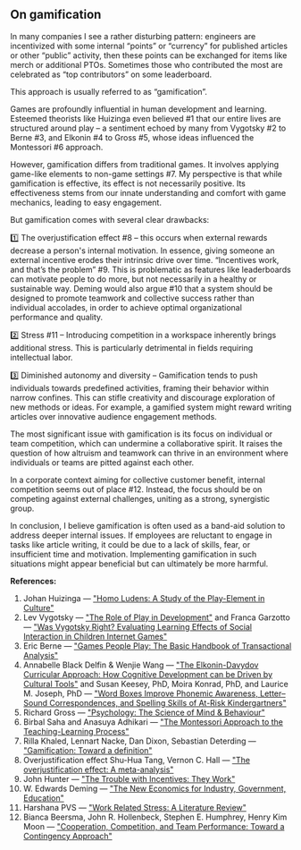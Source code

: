 ## On gamification

In many companies I see a rather disturbing pattern: engineers are incentivized with some internal “points” or “currency” for published articles or other “public” activity, then these points can be exchanged for items like merch or additional PTOs. Sometimes those who contributed the most are celebrated as “top contributors” on some leaderboard. 

This approach is usually referred to as “gamification”.

Games are profoundly influential in human development and learning. Esteemed theorists like Huizinga even believed #1 that our entire lives are structured around play – a sentiment echoed by many from Vygotsky #2 to Berne #3, and Elkonin #4 to Gross #5, whose ideas influenced the Montessori #6 approach.

However, gamification differs from traditional games. It involves applying game-like elements to non-game settings #7. My perspective is that while gamification is effective, its effect is not necessarily positive. Its effectiveness stems from our innate understanding and comfort with game mechanics, leading to easy engagement.

But gamification comes with several clear drawbacks:

1️⃣ The overjustification effect #8 – this occurs when external rewards decrease a person's internal motivation. In essence, giving someone an external incentive erodes their intrinsic drive over time. “Incentives work, and that’s the problem” #9. This is problematic as features like leaderboards can motivate people to do more, but not necessarily in a healthy or sustainable way. Deming would also argue #10 that a system should be designed to promote teamwork and collective success rather than individual accolades, in order to achieve optimal organizational performance and quality.

2️⃣ Stress #11 – Introducing competition in a workspace inherently brings additional stress. This is particularly detrimental in fields requiring intellectual labor.

3️⃣ Diminished autonomy and diversity – Gamification tends to push individuals towards predefined activities, framing their behavior within narrow confines. This can stifle creativity and discourage exploration of new methods or ideas. For example, a gamified system might reward writing articles over innovative audience engagement methods.

The most significant issue with gamification is its focus on individual or team competition, which can undermine a collaborative spirit. It raises the question of how altruism and teamwork can thrive in an environment where individuals or teams are pitted against each other.

In a corporate context aiming for collective customer benefit, internal competition seems out of place #12. Instead, the focus should be on competing against external challenges, uniting as a strong, synergistic group.

In conclusion, I believe gamification is often used as a band-aid solution to address deeper internal issues. If employees are reluctant to engage in tasks like article writing, it could be due to a lack of skills, fear, or insufficient time and motivation. Implementing gamification in such situations might appear beneficial but can ultimately be more harmful.

**References:**

1. Johan Huizinga — ["Homo Ludens: A Study of the Play-Element in Culture"](https://www.amazon.com/Homo-Ludens-Study-Play-Element-Culture/dp/1621389995)
2. Lev Vygotsky — ["The Role of Play in Development"](https://physicscourses.colorado.edu/phys4810/phys4810_fa08/4810_readings/vygot_chap7.pdf) and Franca Garzotto — ["Was Vygotsky Right? Evaluating Learning Effects of Social Interaction in Children Internet Games"](https://link.springer.com/chapter/10.1007/978-3-540-74800-7_33)
3. Eric Berne — ["Games People Play: The Basic Handbook of Transactional Analysis"](https://www.amazon.com/gp/product/0345410033)
4. Annabelle Black Delfin & Wenjie Wang — ["The Elkonin-Davydov Curricular Approach: How Cognitive Development can be Driven by Cultural Tools"](https://www.researchgate.net/publication/363539439_The_Elkonin-Davydov_Curricular_Approach_How_Cognitive_Development_can_be_Driven_by_Cultural_Tools) and Susan Keesey, PhD, Moira Konrad, PhD, and Laurice M. Joseph, PhD — ["Word Boxes Improve Phonemic Awareness, Letter–Sound Correspondences, and Spelling Skills of At-Risk Kindergartners"](https://journals.sagepub.com/doi/abs/10.1177/0741932514543927?journalCode=rsed)
5. Richard Gross — ["Psychology: The Science of Mind & Behaviour"](https://www.amazon.com/Psychology-Science-Behaviour-Richard-Gross/dp/1471829731)
6. Birbal Saha and Anasuya Adhikari — ["The Montessori Approach to the Teaching-Learning Process"](https://www.researchgate.net/publication/372368543_The_Montessori_Approach_to_the_Teaching_-Learning_Process)
7. Rilla Khaled, Lennart Nacke, Dan Dixon, Sebastian Deterding — ["Gamification: Toward a definition"](https://www.researchgate.net/publication/273947177_Gamification_Toward_a_definition)
8. Overjustification effect Shu-Hua Tang, Vernon C. Hall — ["The overjustification effect: A meta-analysis"](https://onlinelibrary.wiley.com/doi/abs/10.1002/acp.2350090502)
9. John Hunter — ["The Trouble with Incentives: They Work"](https://management.curiouscatblog.net/2010/01/28/the-trouble-with-incentives-they-work/)
10. W. Edwards Deming — ["The New Economics for Industry, Government, Education"](https://mitpress.mit.edu/9780262535939/the-new-economics-for-industry-government-education/)
11. Harshana PVS — ["Work Related Stress: A Literature Review"](https://juniperpublishers.com/asm/pdf/ASM.MS.ID.555586.pdf)
12. Bianca Beersma, John R. Hollenbeck, Stephen E. Humphrey, Henry Kim Moon — ["Cooperation, Competition, and Team Performance: Toward a Contingency Approach"](https://www.researchgate.net/publication/228181657_Cooperation_Competition_and_Team_Performance_Toward_a_Contingency_Approach)
